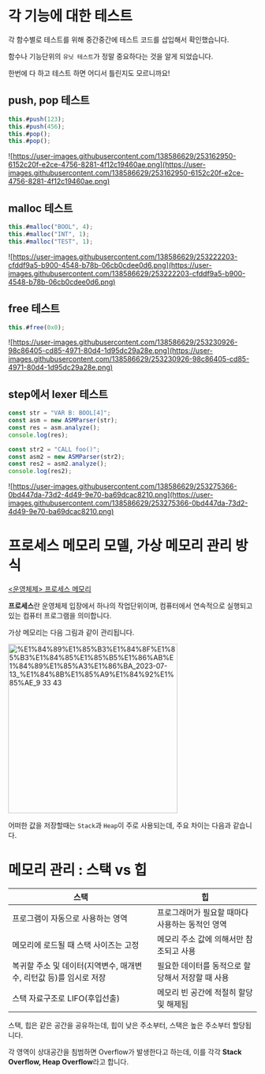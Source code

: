 # 각 기능에 대한 테스트

각 함수별로 테스트를 위해 중간중간에 테스트 코드를 삽입해서 확인했습니다.

함수나 기능단위의 `유닛 테스트`가 정말 중요하다는 것을 알게 되었습니다.

한번에 다 하고 테스트 하면 어디서 틀린지도 모르니까요!

## push, pop 테스트

```jsx
this.#push(123);
this.#push(456);
this.#pop();
this.#pop();
```

![https://user-images.githubusercontent.com/138586629/253162950-6152c20f-e2ce-4756-8281-4f12c19460ae.png](https://user-images.githubusercontent.com/138586629/253162950-6152c20f-e2ce-4756-8281-4f12c19460ae.png)

## malloc 테스트

```jsx
this.#malloc("BOOL", 4);
this.#malloc("INT", 1);
this.#malloc("TEST", 1);
```

![https://user-images.githubusercontent.com/138586629/253222203-cfddf9a5-b900-4548-b78b-06cb0cdee0d6.png](https://user-images.githubusercontent.com/138586629/253222203-cfddf9a5-b900-4548-b78b-06cb0cdee0d6.png)

## free 테스트

```jsx
this.#free(0x0);
```

![https://user-images.githubusercontent.com/138586629/253230926-98c86405-cd85-4971-80d4-1d95dc29a28e.png](https://user-images.githubusercontent.com/138586629/253230926-98c86405-cd85-4971-80d4-1d95dc29a28e.png)

## step에서 lexer 테스트

```jsx
const str = "VAR B: BOOL[4]";
const asm = new ASMParser(str);
const res = asm.analyze();
console.log(res);

const str2 = "CALL foo()";
const asm2 = new ASMParser(str2);
const res2 = asm2.analyze();
console.log(res2);
```

![https://user-images.githubusercontent.com/138586629/253275366-0bd447da-73d2-4d49-9e70-ba69dcac8210.png](https://user-images.githubusercontent.com/138586629/253275366-0bd447da-73d2-4d49-9e70-ba69dcac8210.png)

# 프로세스 메모리 모델, 가상 메모리 관리 방식

[<운영체제> 프로세스 메모리](https://haesoo9410.tistory.com/296)

**프로세스**란 운영체제 입장에서 하나의 작업단위이며, 컴퓨터에서 연속적으로 실행되고 있는 컴퓨터 프로그램을 의미합니다.

가상 메모리는 다음 그림과 같이 관리됩니다.

<img width="343" alt="%E1%84%89%E1%85%B3%E1%84%8F%E1%85%B3%E1%84%85%E1%85%B5%E1%86%AB%E1%84%89%E1%85%A3%E1%86%BA_2023-07-13_%E1%84%8B%E1%85%A9%E1%84%92%E1%85%AE_9 33 43" src="https://user-images.githubusercontent.com/138586629/276654602-50fbc7be-94c9-43a2-9633-0891cebfb941.png">

어떠한 값을 저장할때는 `Stack`과 `Heap`이 주로 사용되는데, 주요 차이는 다음과 같습니다.

# 메모리 관리 : 스택 vs 힙

| 스택                                                               | 힙                                               |
| ------------------------------------------------------------------ | ------------------------------------------------ |
| 프로그램이 자동으로 사용하는 영역                                  | 프로그래머가 필요할 때마다 사용하는 동적인 영역  |
| 메모리에 로드될 때 스택 사이즈는 고정                              | 메모리 주소 값에 의해서만 참조되고 사용          |
| 복귀할 주소 및 데이터(지역변수, 매개변수, 리턴값 등)를 임시로 저장 | 필요한 데이터를 동적으로 할당해서 저장할 때 사용 |
| 스택 자료구조로 LIFO(후입선출)                                     | 메모리 빈 공간에 적절히 할당 및 해제됨           |

스택, 힙은 같은 공간을 공유하는데, 힙이 낮은 주소부터, 스택은 높은 주소부터 할당됩니다.

각 영역이 상대공간을 침범하면 Overflow가 발생한다고 하는데, 이를 각각 **Stack Overflow, Heap Overflow**라고 합니다.
